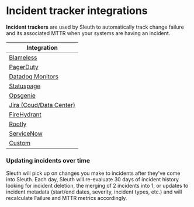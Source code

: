 # Incident tracker integrations

**Incident trackers** are used by Sleuth to automatically track change failure and its associated MTTR when your systems are having an incident.

| Integration                                          |
| ---------------------------------------------------- |
| [Blameless](blameless.md)                            |
| [PagerDuty](pagerduty.md)                            |
| [Datadog Monitors](datadog.md)                       |
| [Statuspage](statuspage.md)                          |
| [Opsgenie](opsgenie.md)                              |
| [Jira (Coud/Data Center)](jira-cloud-data-center.md) |
| [FireHydrant](firehydrant.md)                        |
| [Rootly](rootly.md)                                  |
| [ServiceNow](servicenow.md)                          |
| [Custom](custom/)                                    |

### Updating incidents over time

Sleuth will pick up on changes you make to incidents after they've come into Sleuth. Each day, Sleuth will re-evaluate 30 days of incident history looking for incident deletion, the merging of 2 incidents into 1, or updates to incident metadata (start/end dates, severity, incident types, etc.) and will recalculate Failure and MTTR metrics accordingly.&#x20;
